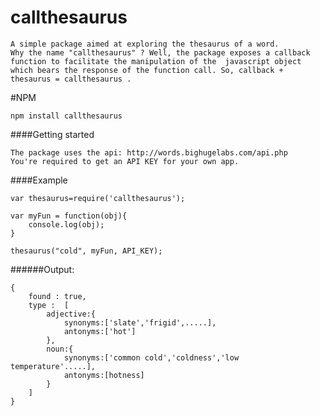 # callthesaurus

    A simple package aimed at exploring the thesaurus of a word.  
    Why the name "callthesaurus" ? Well, the package exposes a callback function to facilitate the manipulation of the  javascript object which bears the response of the function call. So, callback + thesaurus = callthesaurus .  

#NPM

    npm install callthesaurus  


####Getting started

    The package uses the api: http://words.bighugelabs.com/api.php  
    You're required to get an API KEY for your own app.

####Example

    var thesaurus=require('callthesaurus');

	var myFun = function(obj){  
        console.log(obj);  
    }
	
    thesaurus("cold", myFun, API_KEY);  

######Output:

    {  
        found : true,  
        type :  [
            adjective:{
                synonyms:['slate','frigid',.....],
                antonyms:['hot']
            },  
            noun:{
                synonyms:['common cold','coldness','low temperature'.....],
                antonyms:[hotness]
            }  
        ]  
    }
